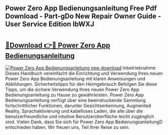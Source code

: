 ## Power Zero App Bedienungsanleitung Free Pdf Download - Part-gDo New Repair Owner Guide - User Service Edition IbWXJ

# <h2><a href="http://df4txxw.blite.top/?on=Power+Zero+App+Bedienungsanleitung">🔗Download 👉🔴 Power Zero App Bedienungsanleitung</a></h2>

[![Power Zero App Bedienungsanleitung new download](https://i.imgur.com/lujVjoI.png)](http://df4txxw.blite.top/?on=Power+Zero+App+Bedienungsanleitung)
Inbetriebnahme Dieses Handbuch vereinfacht die Einrichtung und Verwendung Ihres neuen Power Zero App Bedienungsanleitung mit klaren Anweisungen und Abbildungen. Sicherheitstipps für den Heimgebrauch Befolgen Sie diese Tipps, um die sichere Verwendung Ihres neuen Power Zero App Bedienungsanleitung zu Hause zu gewährleisten. Power Zero App Bedienungsanleitung verfügt über eine beeindruckende Sammlung fortschrittlicher Funktionen, darunter Gesichtserkennung, Augmented Reality, Sprachaktivierung und kabelloses Laden, die alle über die benutzerfreundliche und intuitive Benutzeroberfläche leicht zugänglich sind. Vielen Dank, dass Sie sich für Power Zero App BedienungsanleitungD entschieden haben. Wir freuen uns, Teil Ihrer Reise zu sein.
